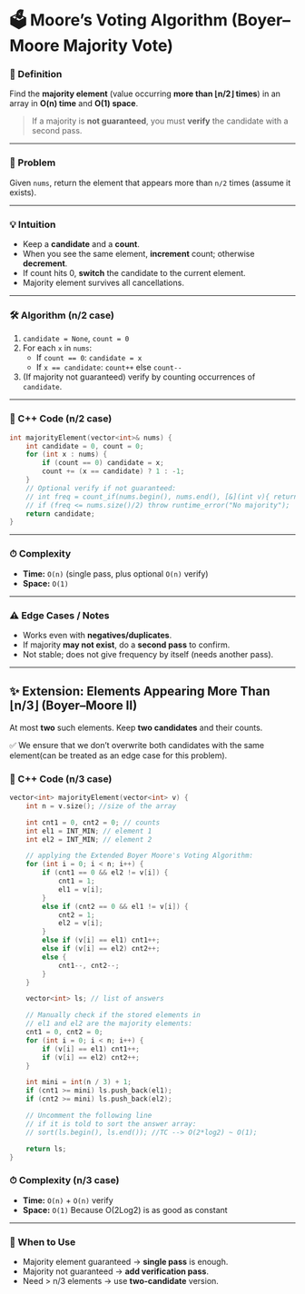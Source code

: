 # 🗳️ Moore’s Voting Algorithm (Boyer–Moore Majority Vote)

### 📌 Definition
Find the **majority element** (value occurring **more than ⌊n/2⌋ times**) in an array in **O(n) time** and **O(1) space**.

> If a majority is **not guaranteed**, you must **verify** the candidate with a second pass.

---

### 🎯 Problem
Given `nums`, return the element that appears more than `n/2` times (assume it exists).

---

### 💡 Intuition
- Keep a **candidate** and a **count**.
- When you see the same element, **increment** count; otherwise **decrement**.
- If count hits 0, **switch** the candidate to the current element.
- Majority element survives all cancellations.

---

### 🛠 Algorithm (n/2 case)
1. `candidate = None`, `count = 0`
2. For each `x` in `nums`:
   - If `count == 0`: `candidate = x`
   - If `x == candidate`: `count++` else `count--`
3. (If majority not guaranteed) verify by counting occurrences of `candidate`.

---

### 📜 C++ Code (n/2 case)
```cpp
int majorityElement(vector<int>& nums) {
    int candidate = 0, count = 0;
    for (int x : nums) {
        if (count == 0) candidate = x;
        count += (x == candidate) ? 1 : -1;
    }
    // Optional verify if not guaranteed:
    // int freq = count_if(nums.begin(), nums.end(), [&](int v){ return v == candidate; });
    // if (freq <= nums.size()/2) throw runtime_error("No majority");
    return candidate;
}
```

---

### ⏱ Complexity
- **Time:** `O(n)` (single pass, plus optional `O(n)` verify)
- **Space:** `O(1)`

---

### ⚠️ Edge Cases / Notes
- Works even with **negatives/duplicates**.
- If majority **may not exist**, do a **second pass** to confirm.
- Not stable; does not give frequency by itself (needs another pass).

---

## ✨ Extension: Elements Appearing More Than ⌊n/3⌋ (Boyer–Moore II)
At most **two** such elements. Keep **two candidates** and their counts.

✅ We ensure that we don’t overwrite both candidates with the same element(can be treated as an edge case for this problem).

### 📜 C++ Code (n/3 case)
```cpp
vector<int> majorityElement(vector<int> v) {
    int n = v.size(); //size of the array

    int cnt1 = 0, cnt2 = 0; // counts
    int el1 = INT_MIN; // element 1
    int el2 = INT_MIN; // element 2

    // applying the Extended Boyer Moore's Voting Algorithm:
    for (int i = 0; i < n; i++) {
        if (cnt1 == 0 && el2 != v[i]) {
            cnt1 = 1;
            el1 = v[i];
        }
        else if (cnt2 == 0 && el1 != v[i]) {
            cnt2 = 1;
            el2 = v[i];
        }
        else if (v[i] == el1) cnt1++;
        else if (v[i] == el2) cnt2++;
        else {
            cnt1--, cnt2--;
        }
    }

    vector<int> ls; // list of answers

    // Manually check if the stored elements in
    // el1 and el2 are the majority elements:
    cnt1 = 0, cnt2 = 0;
    for (int i = 0; i < n; i++) {
        if (v[i] == el1) cnt1++;
        if (v[i] == el2) cnt2++;
    }

    int mini = int(n / 3) + 1;
    if (cnt1 >= mini) ls.push_back(el1);
    if (cnt2 >= mini) ls.push_back(el2);

    // Uncomment the following line
    // if it is told to sort the answer array:
    // sort(ls.begin(), ls.end()); //TC --> O(2*log2) ~ O(1);

    return ls;
}
```

### ⏱ Complexity (n/3 case)
- **Time:** `O(n)` + `O(n)` verify
- **Space:** `O(1)` Because O(2Log2) is as good as constant

---

### 🧠 When to Use
- Majority element guaranteed → **single pass** is enough.
- Majority not guaranteed → **add verification pass**.
- Need > n/3 elements → use **two-candidate** version.
